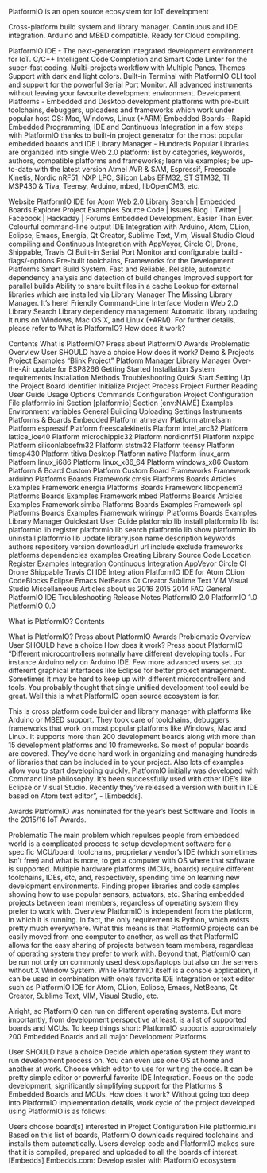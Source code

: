 PlatformIO is an open source ecosystem for IoT development

Cross-platform build system and library manager. Continuous and IDE integration. Arduino and MBED compatible. Ready for Cloud compiling.

PlatformIO IDE - The next-generation integrated development environment for IoT. C/C++ Intelligent Code Completion and Smart Code Linter for the super-fast coding. Multi-projects workflow with Multiple Panes. Themes Support with dark and light colors. Built-in Terminal with PlatformIO CLI tool and support for the powerful Serial Port Monitor. All advanced instruments without leaving your favourite development environment.
Development Platforms - Embedded and Desktop development platforms with pre-built toolchains, debuggers, uploaders and frameworks which work under popular host OS: Mac, Windows, Linux (+ARM)
Embedded Boards - Rapid Embedded Programming, IDE and Continuous Integration in a few steps with PlatformIO thanks to built-in project generator for the most popular embedded boards and IDE
Library Manager - Hundreds Popular Libraries are organized into single Web 2.0 platform: list by categories, keywords, authors, compatible platforms and frameworks; learn via examples; be up-to-date with the latest version
Atmel AVR & SAM, Espressif, Freescale Kinetis, Nordic nRF51, NXP LPC, Silicon Labs EFM32, ST STM32, TI MSP430 & Tiva, Teensy, Arduino, mbed, libOpenCM3, etc.

Website
PlatformIO IDE for Atom
Web 2.0 Library Search | Embedded Boards Explorer
Project Examples
Source Code | Issues
Blog | Twitter | Facebook | Hackaday | Forums
Embedded Development. Easier Than Ever.
Colourful command-line output
IDE Integration with Arduino, Atom, CLion, Eclipse, Emacs, Energia, Qt Creator, Sublime Text, Vim, Visual Studio
Cloud compiling and Continuous Integration with AppVeyor, Circle CI, Drone, Shippable, Travis CI
Built-in Serial Port Monitor and configurable build -flags/-options
Pre-built toolchains, Frameworks for the Development Platforms
Smart Build System. Fast and Reliable.
Reliable, automatic dependency analysis and detection of build changes
Improved support for parallel builds
Ability to share built files in a cache
Lookup for external libraries which are installed via Library Manager
The Missing Library Manager. It’s here!
Friendly Command-Line Interface
Modern Web 2.0 Library Search
Library dependency management
Automatic library updating
It runs on Windows, Mac OS X, and Linux (+ARM).
For further details, please refer to What is PlatformIO? How does it work?

Contents
What is PlatformIO?
Press about PlatformIO
Awards
Problematic
Overview
User SHOULD have a choice
How does it work?
Demo & Projects
Project Examples
“Blink Project”
Platform Manager
Library Manager
Over-the-Air update for ESP8266
Getting Started
Installation
System requirements
Installation Methods
Troubleshooting
Quick Start
Setting Up the Project
Board Identifier
Initialize Project
Process Project
Further Reading
User Guide
Usage
Options
Commands
Configuration
Project Configuration File platformio.ini
Section [platformio]
Section [env:NAME]
Examples
Environment variables
General
Building
Uploading
Settings
Instruments
Platforms & Boards
Embedded
Platform atmelavr
Platform atmelsam
Platform espressif
Platform freescalekinetis
Platform intel_arc32
Platform lattice_ice40
Platform microchippic32
Platform nordicnrf51
Platform nxplpc
Platform siliconlabsefm32
Platform ststm32
Platform teensy
Platform timsp430
Platform titiva
Desktop
Platform native
Platform linux_arm
Platform linux_i686
Platform linux_x86_64
Platform windows_x86
Custom Platform & Board
Custom Platform
Custom Board
Frameworks
Framework arduino
Platforms
Boards
Framework cmsis
Platforms
Boards
Articles
Examples
Framework energia
Platforms
Boards
Framework libopencm3
Platforms
Boards
Examples
Framework mbed
Platforms
Boards
Articles
Examples
Framework simba
Platforms
Boards
Examples
Framework spl
Platforms
Boards
Examples
Framework wiringpi
Platforms
Boards
Examples
Library Manager
Quickstart
User Guide
platformio lib install
platformio lib list
platformio lib register
platformio lib search
platformio lib show
platformio lib uninstall
platformio lib update
library.json
name
description
keywords
authors
repository
version
downloadUrl
url
include
exclude
frameworks
platforms
dependencies
examples
Creating Library
Source Code Location
Register
Examples
Integration
Continuous Integration
AppVeyor
Circle CI
Drone
Shippable
Travis CI
IDE Integration
PlatformIO IDE for Atom
CLion
CodeBlocks
Eclipse
Emacs
NetBeans
Qt Creator
Sublime Text
VIM
Visual Studio
Miscellaneous
Articles about us
2016
2015
2014
FAQ
General
PlatformIO IDE
Troubleshooting
Release Notes
PlatformIO 2.0
PlatformIO 1.0
PlatformIO 0.0

What is PlatformIO?
Contents

What is PlatformIO?
Press about PlatformIO
Awards
Problematic
Overview
User SHOULD have a choice
How does it work?
Press about PlatformIO
“Different microcontrollers normally have different developing tools . For instance Arduino rely on Arduino IDE. Few more advanced users set up different graphical interfaces like Eclipse for better project management. Sometimes it may be hard to keep up with different microcontrollers and tools. You probably thought that single unified development tool could be great. Well this is what PlatformIO open source ecosystem is for.

This is cross platform code builder and library manager with platforms like Arduino or MBED support. They took care of toolchains, debuggers, frameworks that work on most popular platforms like Windows, Mac and Linux. It supports more than 200 development boards along with more than 15 development platforms and 10 frameworks. So most of popular boards are covered. They’ve done hard work in organizing and managing hundreds of libraries that can be included in to your project. Also lots of examples allow you to start developing quickly. PlatformIO initially was developed with Command line philosophy. It’s been successfully used with other IDE’s like Eclipse or Visual Studio. Recently they’ve released a version with built in IDE based on Atom text editor”, - [Embedds].

Awards
PlatformIO was nominated for the year’s best Software and Tools in the 2015/16 IoT Awards.

Problematic
The main problem which repulses people from embedded world is a complicated process to setup development software for a specific MCU/board: toolchains, proprietary vendor’s IDE (which sometimes isn’t free) and what is more, to get a computer with OS where that software is supported.
Multiple hardware platforms (MCUs, boards) require different toolchains, IDEs, etc, and, respectively, spending time on learning new development environments.
Finding proper libraries and code samples showing how to use popular sensors, actuators, etc.
Sharing embedded projects between team members, regardless of operating system they prefer to work with.
Overview
PlatformIO is independent from the platform, in which it is running. In fact, the only requirement is Python, which exists pretty much everywhere. What this means is that PlatformIO projects can be easily moved from one computer to another, as well as that PlatformIO allows for the easy sharing of projects between team members, regardless of operating system they prefer to work with. Beyond that, PlatformIO can be run not only on commonly used desktops/laptops but also on the servers without X Window System. While PlatformIO itself is a console application, it can be used in combination with one’s favorite IDE Integration or text editor such as PlatformIO IDE for Atom, CLion, Eclipse, Emacs, NetBeans, Qt Creator, Sublime Text, VIM, Visual Studio, etc.

Alright, so PlatformIO can run on different operating systems. But more importantly, from development perspective at least, is a list of supported boards and MCUs. To keep things short: PlatformIO supports approximately 200 Embedded Boards and all major Development Platforms.

User SHOULD have a choice
Decide which operation system they want to run development process on. You can even use one OS at home and another at work.
Choose which editor to use for writing the code. It can be pretty simple editor or powerful favorite IDE Integration.
Focus on the code development, significantly simplifying support for the Platforms & Embedded Boards and MCUs.
How does it work?
Without going too deep into PlatformIO implementation details, work cycle of the project developed using PlatformIO is as follows:

Users choose board(s) interested in Project Configuration File platformio.ini
Based on this list of boards, PlatformIO downloads required toolchains and installs them automatically.
Users develop code and PlatformIO makes sure that it is compiled, prepared and uploaded to all the boards of interest.
[Embedds]	Embedds.com: Develop easier with PlatformIO ecosystem

